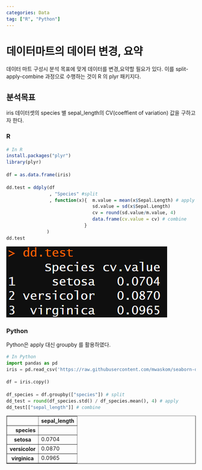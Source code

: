 ```yaml
---
categories: Data
tag: ["R", "Python"]
---
```


# 데이터마트의 데이터 변경, 요약

데이터 마트 구성시 분석 목표에 맞게 데이터를 변경,요약할 필요가 있다.
이를 split-apply-combine 과정으로 수행하는 것이 R 의 plyr 패키지다.

## 분석목표

iris 데이터셋의 species 별 sepal_length의 CV(coeffient of variation) 값을 구하고자 한다.

### R

```R
# In R
install.packages("plyr")
library(plyr)

df = as.data.frame(iris)

dd.test = ddply(df
                , "Species" #split
                , function(x){  m.value = mean(x$Sepal.Length) # apply
                                sd.value = sd(x$Sepal.Length)
                                cv = round(sd.value/m.value, 4)
                                data.frame(cv.value = cv) # combine
                             }
               )
dd.test
```

![result](/assets/images/plyr/plyr.png)

### Python

Python은 apply 대신 groupby 를 활용하였다.

```python
# In Python
import pandas as pd
iris = pd.read_csv('https://raw.githubusercontent.com/mwaskom/seaborn-data/master/iris.csv')

df = iris.copy()

df_species = df.groupby(["species"]) # split
dd_test = round(df_species.std() / df_species.mean(), 4) # apply
dd_test[["sepal_length"]] # combine
```

<div>
<style scoped>
    .dataframe tbody tr th:only-of-type {
        vertical-align: middle;
    }

    .dataframe tbody tr th {
        vertical-align: top;
    }

    .dataframe thead th {
        text-align: right;
    }

</style>
<table border="1" class="dataframe">
  <thead>
    <tr style="text-align: right;">
      <th></th>
      <th>sepal_length</th>
    </tr>
    <tr>
      <th>species</th>
      <th></th>
    </tr>
  </thead>
  <tbody>
    <tr>
      <th>setosa</th>
      <td>0.0704</td>
    </tr>
    <tr>
      <th>versicolor</th>
      <td>0.0870</td>
    </tr>
    <tr>
      <th>virginica</th>
      <td>0.0965</td>
    </tr>
  </tbody>
</table>
</div>
